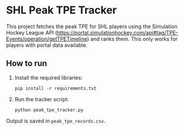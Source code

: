 # SHL Peak TPE Tracker

This project fetches the peak TPE for SHL players using the Simulation Hockey League API (https://portal.simulationhockey.com/api#tag/TPE-Events/operation/getTPETimeline) and ranks them. This only works for players with portal data available.

## How to run

1. Install the required libraries:
    ```
    pip install -r requirements.txt
    ```

2. Run the tracker script:
    ```
    python peak_tpe_tracker.py
    ```

Output is saved in `peak_tpe_records.csv`.

